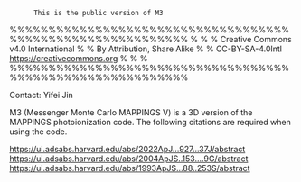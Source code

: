           This is the public version of M3
%%%%%%%%%%%%%%%%%%%%%%%%%%%%%%%%%%%%%%%%%%%%%%%%%%%%%%%%%%%
%                                                         %
%	Creative Commons v4.0 International               %
%	By Attribution, Share Alike                       %
%	CC-BY-SA-4.0Intl https://creativecommons.org      %
%                                                         %
%%%%%%%%%%%%%%%%%%%%%%%%%%%%%%%%%%%%%%%%%%%%%%%%%%%%%%%%%%%

  Contact: Yifei Jin
  
  M3 (Messenger Monte Carlo MAPPINGS V) is a 3D version of
  the MAPPINGS photoionization code. The following citations
  are required when using the code.
  
  https://ui.adsabs.harvard.edu/abs/2022ApJ...927...37J/abstract
  https://ui.adsabs.harvard.edu/abs/2004ApJS..153....9G/abstract
  https://ui.adsabs.harvard.edu/abs/1993ApJS...88..253S/abstract
          






